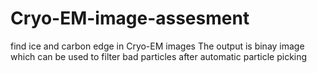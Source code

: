 # Cryo-EM-image-assesment
find ice and carbon edge in Cryo-EM images
The output is binay image which can be used to filter bad particles after automatic particle picking 
